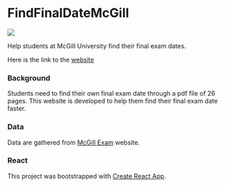 # FindFinalDateMcGill

![](https://img.shields.io/github/license/yingjie-xu/FindFinalDateMcGill)

Help students at McGill University find their final exam dates.

Here is the link to the [website](https://yingjie-xu.github.io/FindFinalDateMcGill/)

### Background

Students need to find their own final exam date through a pdf file of 26 pages. This website is developed to help them find their final exam date faster. 

### Data

Data are gathered from [McGill Exam](https://www.mcgill.ca/exams/) website.

### React
This project was bootstrapped with [Create React App](https://github.com/facebook/create-react-app).
